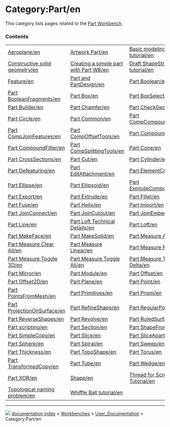 # Category:Part/en
This category lists pages related to the [Part Workbench](Part_Workbench.md).

### Contents

|     |     |     |
| --- | --- | --- |
| [Aeroplane/en](Aeroplane/en.md) | [Artwork Part/en](Artwork_Part/en.md) | [Basic modeling tutorial/en](Basic_modeling_tutorial/en.md) |
| [Constructive solid geometry/en](Constructive_solid_geometry/en.md) | [Creating a simple part with Part WB/en](Creating_a_simple_part_with_Part_WB/en.md) | [Draft ShapeString tutorial/en](Draft_ShapeString_tutorial/en.md) |
| [Feature/en](Feature/en.md) | [Part and PartDesign/en](Part_and_PartDesign/en.md) | [Part Boolean/en](Part_Boolean/en.md) |
| [Part BooleanFragments/en](Part_BooleanFragments/en.md) | [Part Box/en](Part_Box/en.md) | [Part BoxSelection/en](Part_BoxSelection/en.md) |
| [Part Builder/en](Part_Builder/en.md) | [Part Chamfer/en](Part_Chamfer/en.md) | [Part CheckGeometry/en](Part_CheckGeometry/en.md) |
| [Part Circle/en](Part_Circle/en.md) | [Part Common/en](Part_Common/en.md) | [Part CompCompoundTools/en](Part_CompCompoundTools/en.md) |
| [Part CompJoinFeatures/en](Part_CompJoinFeatures/en.md) | [Part CompOffsetTools/en](Part_CompOffsetTools/en.md) | [Part Compound/en](Part_Compound/en.md) |
| [Part CompoundFilter/en](Part_CompoundFilter/en.md) | [Part CompSplittingTools/en](Part_CompSplittingTools/en.md) | [Part Cone/en](Part_Cone/en.md) |
| [Part CrossSections/en](Part_CrossSections/en.md) | [Part Cut/en](Part_Cut/en.md) | [Part Cylinder/en](Part_Cylinder/en.md) |
| [Part Defeaturing/en](Part_Defeaturing/en.md) | [Part EditAttachment/en](Part_EditAttachment/en.md) | [Part ElementCopy/en](Part_ElementCopy/en.md) |
| [Part Ellipse/en](Part_Ellipse/en.md) | [Part Ellipsoid/en](Part_Ellipsoid/en.md) | [Part ExplodeCompound/en](Part_ExplodeCompound/en.md) |
| [Part Export/en](Part_Export/en.md) | [Part Extrude/en](Part_Extrude/en.md) | [Part Fillet/en](Part_Fillet/en.md) |
| [Part Fuse/en](Part_Fuse/en.md) | [Part Helix/en](Part_Helix/en.md) | [Part Import/en](Part_Import/en.md) |
| [Part JoinConnect/en](Part_JoinConnect/en.md) | [Part JoinCutout/en](Part_JoinCutout/en.md) | [Part JoinEmbed/en](Part_JoinEmbed/en.md) |
| [Part Line/en](Part_Line/en.md) | [Part Loft Technical Details/en](Part_Loft_Technical_Details/en.md) | [Part Loft/en](Part_Loft/en.md) |
| [Part MakeFace/en](Part_MakeFace/en.md) | [Part MakeSolid/en](Part_MakeSolid/en.md) | [Part Measure Angular/en](Part_Measure_Angular/en.md) |
| [Part Measure Clear All/en](Part_Measure_Clear_All/en.md) | [Part Measure Linear/en](Part_Measure_Linear/en.md) | [Part Measure Refresh/en](Part_Measure_Refresh/en.md) |
| [Part Measure Toggle 3D/en](Part_Measure_Toggle_3D/en.md) | [Part Measure Toggle All/en](Part_Measure_Toggle_All/en.md) | [Part Measure Toggle Delta/en](Part_Measure_Toggle_Delta/en.md) |
| [Part Mirror/en](Part_Mirror/en.md) | [Part Module/en](Part_Module/en.md) | [Part Offset/en](Part_Offset/en.md) |
| [Part Offset2D/en](Part_Offset2D/en.md) | [Part Plane/en](Part_Plane/en.md) | [Part Point/en](Part_Point/en.md) |
| [Part PointsFromMesh/en](Part_PointsFromMesh/en.md) | [Part Primitives/en](Part_Primitives/en.md) | [Part Prism/en](Part_Prism/en.md) |
| [Part ProjectionOnSurface/en](Part_ProjectionOnSurface/en.md) | [Part RefineShape/en](Part_RefineShape/en.md) | [Part RegularPolygon/en](Part_RegularPolygon/en.md) |
| [Part ReverseShapes/en](Part_ReverseShapes/en.md) | [Part Revolve/en](Part_Revolve/en.md) | [Part RuledSurface/en](Part_RuledSurface/en.md) |
| [Part scripting/en](Part_scripting/en.md) | [Part Section/en](Part_Section/en.md) | [Part ShapeFromMesh/en](Part_ShapeFromMesh/en.md) |
| [Part SimpleCopy/en](Part_SimpleCopy/en.md) | [Part Slice/en](Part_Slice/en.md) | [Part SliceApart/en](Part_SliceApart/en.md) |
| [Part Sphere/en](Part_Sphere/en.md) | [Part Spiral/en](Part_Spiral/en.md) | [Part Sweep/en](Part_Sweep/en.md) |
| [Part Thickness/en](Part_Thickness/en.md) | [Part TopoShape/en](Part_TopoShape/en.md) | [Part Torus/en](Part_Torus/en.md) |
| [Part TransformedCopy/en](Part_TransformedCopy/en.md) | [Part Tube/en](Part_Tube/en.md) | [Part Wedge/en](Part_Wedge/en.md) |
| [Part XOR/en](Part_XOR/en.md) | [Shape/en](Shape/en.md) | [Thread for Screw Tutorial/en](Thread_for_Screw_Tutorial/en.md) |
| [Topological naming problem/en](Topological_naming_problem/en.md) | [Whiffle Ball tutorial/en](Whiffle_Ball_tutorial/en.md) |



---
![](images/Button_right.svg) [documentation index](../README.md) > [Workbenches](Category_Workbenches.md) > [User_Documentation](Category_User_Documentation.md) > Category:Part/en
